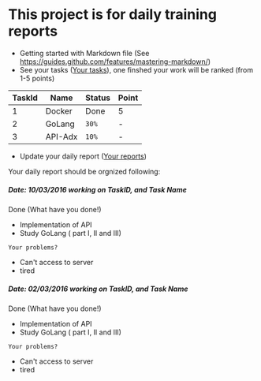 # This project is for daily training reports


* Getting started with Markdown file (See https://guides.github.com/features/mastering-markdown/)
* See your tasks ([Your tasks](tasks.md)), one finshed your work will be ranked (from 1-5 points)

|  TaskId | Name   | Status  | Point  |
|---|---|---|---|
| 1  | Docker  | Done | 5  |
| 2 | GoLang  | `30%`  |  - |
| 3  | API-Adx  | `10%` | - |

*  Update your daily report ([Your reports](reports.md))


Your daily report should be orgnized following:


#####  Date: 10/03/2016 working on TaskID, and Task Name
Done (What have you done!)
* Implementation of API
* Study GoLang ( part I, II and III)

```Your problems?```

* Can't access to server
* tired


##### Date: 02/03/2016 working on TaskID, and Task Name

Done (What have you done!)
* Implementation of API
* Study GoLang ( part I, II and III)

```Your problems?```
* Can't access to server
* tired
